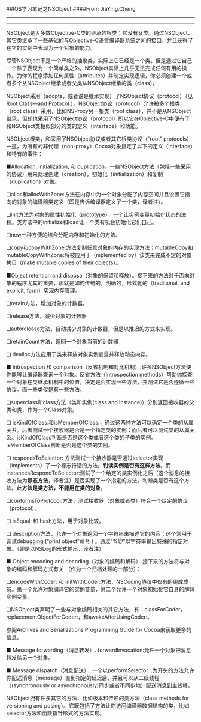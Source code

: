 ##IOS学习笔记之NSObject
####From JiaYing.Cheng

---
---
NSObject是大多数Objective-C类的继承的根类；它没有父类。通过NSObject，其它类继承了一些基础的与Objective-C语言编译器系统之间的接口，并且获得了在它的实例中表现为一个对象的能力。

尽管NSObject不是一个严格的抽象类，实际上它已经是一个类。但是通过它自己一个除了表现为一个简单类之外，NSObject实际上几乎无法完成任何有用的操作。为你的程序添加任何属性（attributes）并制定实现逻辑，你必须创建一个或者多个从NSObject继承或者父类从NSObject继承的类（class）。

NSObject采用（adopts，或者说是继承实现）了NSObject协议（protocol）（见 [Root Class—and Protocol](https://www.mikeash.com/pyblog/friday-qa-2013-10-25-nsobject-the-class-and-the-protocol.html) ）。NSObject协议（protocol）允许被多个根类（root class）采用，比如NSProxy另一根类（root class），并不是从NSObject继承，但却也采用了NSObject协议（protocol）所以它在Objective-C中便有了和NSObject类相似部分的类的定义（interface）和功能。

 

NSObject根类，和采用了NSObject协议或者其它根类协议（“root” protocols）一道，为所有的非代理（non-proxy）Cocoa对象指定了以下的定义（interface）和特有的事件：

■Allocation, initialization, 和 duplication。一些NSObject方法（包括一些采用的协议）用来处理创建（creation），初始化（initialization）和复制（duplication）对象。

❏alloc和allocWithZone:方法在内存中为一个对象分配了内存空间并且设置它指向的对象的编译器类定义（即是告诉编译器定义了一个类，译者注）。

❏init方法为对象的属性初始化（prototype），一个让实例变量初始化状态的进程。类方法中的initialize和load让一个类有机会初始化它们自己。

❏new一种方便的结合分配内存和初始化的方法。

❏copy和copyWithZone:方法复制任意对象的内存的实现方法；mutableCopy和mutableCopyWithZone:将被应用于（mplemented by）该类来完成不定的对象拷贝（make mutable copies of their objects）。


■Object retention and disposa（对象的保留和释放）。接下来的方法对于面向对象的程序尤其的重要，那就是如何传统的，明确的，形式化的（traditional, and explicit, form）实现内存管理。

❏retain方法，增加对象的计数器。

❏release方法，减少对象的计数器

❏autorelease方法，自动减少对象的计数器，但是以推迟的方式来实现。

❏retainCount方法，返回一个对象当前的计数器

❏ dealloc方法应用于类来释放对象实例变量并释放动态内存。


■ Introspection 和 comparison（反省机制和对比机制）.许多NSObject方法使你能够让编译器查询一个对象。反省方法（introspection methods）帮助你探查一个对象在类继承机制中的位置，决定是否实现一些方法，并测试它是否遵循一些协议。而一些类仅是有一些方法。

❏superclass和class方法（类和实例(class and instance)）分别返回接收器的父类和类，作为一个Class对象。

❏ isKindOfClass:和isMemberOfClass:，通过这两种方法可以确定一个类的从属关系。后者测试一个接收器是否是一个指定类的实例；而后者可以测试类的从属关系。isKindOfClass判断是否是这个类或者这个类的子类的实例。isMemberOfClass判断是否是这个类的实例。

❏ respondsToSelector: 方法测试一个接收器是否通过selector实现（implements）了一个标志符话的方法。**判读实例是否有这样方法**。而instancesRespondToSelector:测试了一个给定的类实例化之后（这个消息的接收方法为**静态方法**，译者注）是否实现了一个指定的方法。判断类是否有这个方法。**此方法是类方法，不能用在类的对象**。

❏conformsToProtocol:方法，测试接收器（对象或者类）符合一个给定的协议（protocol）。

❏ isEqual: 和 hash方法，用于对象比较。

❏ description方法，允许一个对象返回一个字符串来描述它的内容；这个常用于调试debugging (“print  object”命令 ) 。通过“%@”以字符串输出特殊的指定对象。（即是以NSLog的形式输出，译者注）

■ Object encoding and decoding（对象的编码和解码）.接下来的方法将与对象的编码和解码方式有关 （作为一个归档处理的一部分）：

❏encodeWithCoder: 和 initWithCoder:方法，NSCoding协议中仅有的组成成员。第一个允许对象编译它的实例变量，第二个允许一个对象初始化它自身的解码实例变量。

❏NSObject类声明了一些与对象编码相关的其它方法，有：classForCoder，replacementObjectForCoder:，和awakeAfterUsingCoder:。

参阅Archives and Serializations Programming Guide for Cocoa来获取更多的信息。

■ Message forwarding（消息转发）. forwardInvocation:允许一个对象把消息转发给另一个对象。

■ Message dispatch（消息配送）. 一个以performSelector...为开头的方法允许你配送消息（message）直到指定的延迟后，并且可以从二级线程（(synchronously or asynchronously)同步或者不同步地）配送消息到主线程。

NSObject拥有许多其它的方法，比如版本和传递的类方法（class methods for versioning and posing）。它既包括了方法让你访问编译器数据结构的类，比如selector方法和函数指针形式的方法实现。